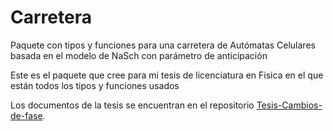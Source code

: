 # Carretera
Paquete con tipos y funciones para una carretera de Autómatas Celulares basada en el modelo de NaSch con parámetro de anticipación

Este es el paquete que cree para mi tesis de licenciatura en Física en el que están todos los tipos y funciones usados

Los documentos de la tesis se encuentran en el repositorio [Tesis-Cambios-de-fase](https://github.com/LeonardoCastro/Tesis-Cambios-de-fase).
